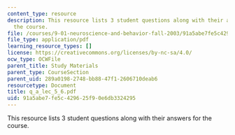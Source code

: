 ```yaml
---
content_type: resource
description: This resource lists 3 student questions along with their answers for
  the course.
file: /courses/9-01-neuroscience-and-behavior-fall-2003/91a5abe7fe5c429625f90e6db3324295_q_a_lec_5_6.pdf
file_type: application/pdf
learning_resource_types: []
license: https://creativecommons.org/licenses/by-nc-sa/4.0/
ocw_type: OCWFile
parent_title: Study Materials
parent_type: CourseSection
parent_uid: 289a0198-2748-bb88-47f1-2606710deab6
resourcetype: Document
title: q_a_lec_5_6.pdf
uid: 91a5abe7-fe5c-4296-25f9-0e6db3324295
---
```

This resource lists 3 student questions along with their answers for the course.